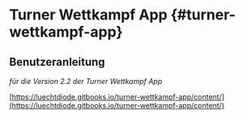 # Turner Wettkampf App {#turner-wettkampf-app}

## Benutzeranleitung

*für die Version 2.2 der Turner Wettkampf App*

[https://luechtdiode.gitbooks.io/turner-wettkampf-app/content/](https://luechtdiode.gitbooks.io/turner-wettkampf-app/content/)
